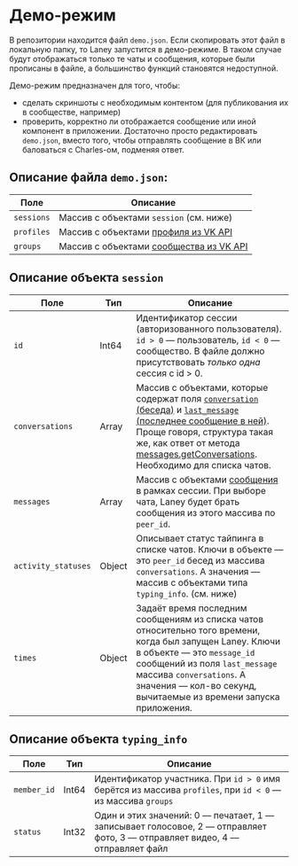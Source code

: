 # Демо-режим
В репозитории находится файл `demo.json`. Если скопировать этот файл в локальную папку, то Laney запустится в демо-режиме. В таком случае будут отображаться только те чаты и сообщения, которые были прописаны в файле, а большинство функций становятся недоступной.

Демо-режим предназначен для того, чтобы:
- сделать скриншоты с необходимым контентом (для публикования их в сообществе, например)
- проверить, корректно ли отображается сообщение или иной компонент в приложении. Достаточно просто редактировать `demo.json`, вместо того, чтобы отправлять сообщение в ВК или баловаться с Charles-ом, подменяя ответ.

## Описание файла `demo.json`:
| Поле       | Описание                                                                                | 
|------------|-----------------------------------------------------------------------------------------|
| `sessions` | Массив с объектами `session` (см. ниже)                                                 |
| `profiles` | Массив с объектами [профиля из VK API](https://dev.vk.com/ru/reference/objects/user)    |
| `groups`   | Массив с объектами [сообщества из VK API](https://dev.vk.com/ru/reference/objects/group)|

## Описание объекта `session`
| Поле               |Тип     | Описание                                                                   | 
|--------------------|--------|----------------------------------------------------------------------------|
| `id`               | Int64  | Идентификатор сессии (авторизованного пользователя). `id > 0` — пользователь, `id < 0` — сообщество. В файле должно присутствовать *только одна* сессия с id > 0.|
| `conversations`    | Array  | Массив с объектами, которые содержат поля [`conversation` (беседа)](https://dev.vk.com/ru/reference/objects/conversation) и [`last_message` (последнее сообщение в ней)](https://dev.vk.com/ru/reference/objects/message). Проще говоря, структура такая же, как ответ от метода [messages.getConversations](https://dev.vk.com/ru/method/messages.getConversations). Необходимо для списка чатов.|
| `messages`         | Array  | Массив с объектами [сообщения](https://dev.vk.com/ru/reference/objects/message) в рамках сессии. При выборе чата, Laney будет брать сообщения из этого массива по `peer_id`.|
| `activity_statuses`| Object | Описывает статус тайпинга в списке чатов. Ключи в объекте — это `peer_id` бесед из массива `conversations`. А значения — массив с объектами типа `typing_info`. (см. ниже)  |
| `times`            | Object | Задаёт время последним сообщениям из списка чатов относительно того времени, когда был запущен Laney. Ключи в объекте — это `message_id` сообщений из поля `last_message` массива `conversations`. А значения — кол-во секунд, вычитаемые из времени запуска приложения.  |

## Описание объекта `typing_info`
| Поле               |Тип     | Описание                                                                   | 
|--------------------|--------|----------------------------------------------------------------------------|
| `member_id`        | Int64  | Идентификатор участника. При `id > 0` имя берётся из массива `profiles`, при `id < 0` — из массива `groups`|
| `status`           | Int32  | Один и этих значений: 0 — печатает, 1 — записывает голосовое, 2 — отправляет фото, 3 — отправляет видео, 4 — отправляет файл|